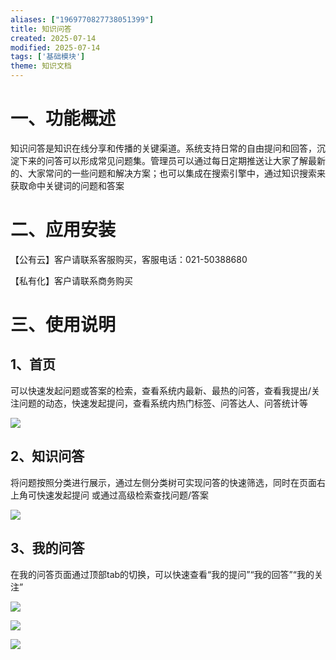 ```yaml
---
aliases: ["1969770827738051399"]
title: 知识问答
created: 2025-07-14
modified: 2025-07-14
tags: ['基础模块']
theme: 知识文档
---
```


# 一、**功能概述**

知识问答是知识在线分享和传播的关键渠道。系统支持日常的自由提问和回答，沉淀下来的问答可以形成常见问题集。管理员可以通过每日定期推送让大家了解最新的、大家常问的一些问题和解决方案；也可以集成在搜索引擎中，通过知识搜索来获取命中关键词的问题和答案

# 二、**应用安装**

【公有云】客户请联系客服购买，客服电话：021-50388680

【私有化】客户请联系商务购买

# 三、**使用说明**

## **1、首页**

可以快速发起问题或答案的检索，查看系统内最新、最热的问答，查看我提出/关注问题的动态，快速发起提问，查看系统内热门标签、问答达人、问答统计等

![](8c67c3d225b96f50be6b1386d50fe42e.jpg)

## **2、知识问答**

将问题按照分类进行展示，通过左侧分类树可实现问答的快速筛选，同时在页面右上角可快速发起提问 或通过高级检索查找问题/答案

![](a1dca01ed95ef30c2fc25da054cf4e81.jpg)

## **3、我的问答**

在我的问答页面通过顶部tab的切换，可以快速查看“我的提问”“我的回答”“我的关注”

![](531ef9f933799ed8d8a11d05d6d973f3.jpg)

![](c7fbab33f03e960d8caf557e002d4516.jpg)

![](65c4c6c2aea8115a334fb92c518b8db4.jpg)